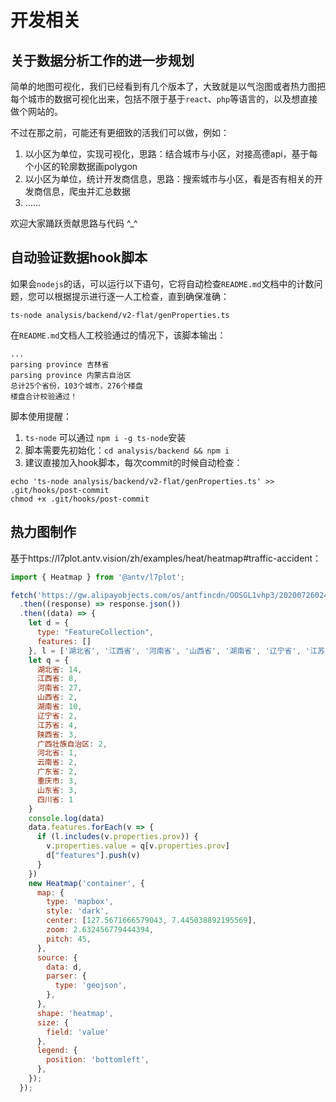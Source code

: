 # 开发相关

## 关于数据分析工作的进一步规划

简单的地图可视化，我们已经看到有几个版本了，大致就是以气泡图或者热力图把每个城市的数据可视化出来，包括不限于基于`react`、`php`等语言的，以及想直接做个网站的。

不过在那之前，可能还有更细致的活我们可以做，例如：
1. 以小区为单位，实现可视化，思路：结合城市与小区，对接高德api，基于每个小区的轮廓数据画polygon
2. 以小区为单位，统计开发商信息，思路：搜索城市与小区，看是否有相关的开发商信息，爬虫并汇总数据
3. ……

欢迎大家踊跃贡献思路与代码 ^_^

## 自动验证数据hook脚本

如果会`nodejs`的话，可以运行以下语句，它将自动检查`README.md`文档中的计数问题，您可以根据提示进行逐一人工检查，直到确保准确：

```shell
ts-node analysis/backend/v2-flat/genProperties.ts
```

在`README.md`文档人工校验通过的情况下，该脚本输出：

```text
...
parsing province 吉林省
parsing province 内蒙古自治区
总计25个省份，103个城市，276个楼盘
楼盘合计校验通过！
```

脚本使用提醒：
1. `ts-node` 可以通过 `npm i -g ts-node`安装
2. 脚本需要先初始化：`cd analysis/backend && npm i`
3. 建议直接加入hook脚本，每次commit的时候自动检查：
```shell
echo 'ts-node analysis/backend/v2-flat/genProperties.ts' >> .git/hooks/post-commit
chmod +x .git/hooks/post-commit
```

## 热力图制作

基于https://l7plot.antv.vision/zh/examples/heat/heatmap#traffic-accident：

```js
import { Heatmap } from '@antv/l7plot';

fetch('https://gw.alipayobjects.com/os/antfincdn/OOSGL1vhp3/20200726024229.json')
  .then((response) => response.json())
  .then((data) => {
    let d = {
      type: "FeatureCollection",
      features: []
    }, l = ['湖北省', '江西省', '河南省', '山西省', '湖南省', '辽宁省', '江苏省', '陕西省', '广西壮族自治区', '河北省', '吉林省', '云南省', '广东省', '重庆市', '山东省', '四川省'];
    let q = {
      湖北省: 14,
      江西省: 8,
      河南省: 27,
      山西省: 2,
      湖南省: 10,
      辽宁省: 2,
      江苏省: 4,
      陕西省: 3,
      广西壮族自治区: 2,
      河北省: 1,
      云南省: 2,
      广东省: 2,
      重庆市: 3,
      山东省: 3,
      四川省: 1
    }
    console.log(data)
    data.features.forEach(v => {
      if (l.includes(v.properties.prov)) {
        v.properties.value = q[v.properties.prov]
        d["features"].push(v)
      }
    })
    new Heatmap('container', {
      map: {
        type: 'mapbox',
        style: 'dark',
        center: [127.5671666579043, 7.445038892195569],
        zoom: 2.632456779444394,
        pitch: 45,
      },
      source: {
        data: d,
        parser: {
          type: 'geojson',
        },
      },
      shape: 'heatmap',
      size: {
        field: 'value'
      },
      legend: {
        position: 'bottomleft',
      },
    });
  });
```
 
